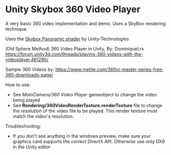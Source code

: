 # Unity Skybox 360 Video Player
A very basic 360 video implementation and demo. Uses a SkyBox rendering technique.

Uses the [Skybox Panoramic shader](https://github.com/Unity-Technologies/SkyboxPanoramicShader) by Unity-Technologies

(Old Sphere Method) 360 Video Player in Unity, By: DominiqueLrx
https://forum.unity3d.com/threads/playing-360-videos-with-the-videoplayer.461290/

Sample 360 Videos by: 
https://www.mettle.com/360vr-master-series-free-360-downloads-page/



How to use:
- See *MainCamera/360 Video Player* gameobject to change the video being played
- See **Rendering/360VideoRenderTexture.renderTexture** file to change the *resolution* of the video file to be played. This render texture must match the video's resolution.



Troubleshooting:
- If you don't see anything in the windows preview, make sure your graphics card supports the correct DirectX API. Otherwise use only DX9 in the Unity editor
